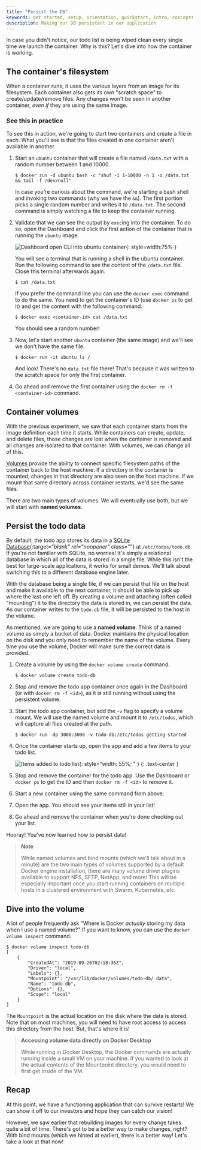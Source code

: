 ```yaml
---
title: "Persist the DB"
keywords: get started, setup, orientation, quickstart, intro, concepts, containers, docker desktop
description: Making our DB persistent in our application
---
```


In case you didn't notice, our todo list is being wiped clean every single time
we launch the container. Why is this? Let's dive into how the container is working.

## The container's filesystem

When a container runs, it uses the various layers from an image for its filesystem.
Each container also gets its own "scratch space" to create/update/remove files. Any
changes won't be seen in another container, _even if_ they are using the same image.

### See this in practice

To see this in action, we're going to start two containers and create a file in each.
What you'll see is that the files created in one container aren't available in another.

1. Start an `ubuntu` container that will create a file named `/data.txt` with a random number
   between 1 and 10000.

    ```console
    $ docker run -d ubuntu bash -c "shuf -i 1-10000 -n 1 -o /data.txt && tail -f /dev/null"
    ```

    In case you're curious about the command, we're starting a bash shell and invoking two
    commands (why we have the `&&`). The first portion picks a single random number and writes
    it to `/data.txt`. The second command is simply watching a file to keep the container running.

2. Validate that we can see the output by `exec`ing into the container. To do so, open the Dashboard and click the first action of the container that is running the `ubuntu` image.

    ![Dashboard open CLI into ubuntu container](images/dashboard-open-cli-ubuntu.png){: style=width:75% }

    You will see a terminal that is running a shell in the ubuntu container. Run the following command to see the content of the `/data.txt` file. Close this terminal afterwards again.

    ```console
    $ cat /data.txt
    ```

    If you prefer the command line you can use the `docker exec` command to do the same. You need to get the
   container's ID (use `docker ps` to get it) and get the content with the following command.

    ```console
    $ docker exec <container-id> cat /data.txt
    ```

    You should see a random number!

3. Now, let's start another `ubuntu` container (the same image) and we'll see we don't have the same
   file.

    ```console
    $ docker run -it ubuntu ls /
    ```

    And look! There's no `data.txt` file there! That's because it was written to the scratch space for
    only the first container.

4. Go ahead and remove the first container using the `docker rm -f <container-id>` command.

## Container volumes

With the previous experiment, we saw that each container starts from the image definition each time it starts. 
While containers can create, update, and delete files, those changes are lost when the container is removed 
and all changes are isolated to that container. With volumes, we can change all of this.

[Volumes](../storage/volumes.md) provide the ability to connect specific filesystem paths of 
the container back to the host machine. If a directory in the container is mounted, changes in that
directory are also seen on the host machine. If we mount that same directory across container restarts, we'd see
the same files.

There are two main types of volumes. We will eventually use both, but we will start with **named volumes**.

## Persist the todo data

By default, the todo app stores its data in a [SQLite Database](https://www.sqlite.org/index.html){:target="_blank" rel="noopener" class="_"} at
`/etc/todos/todo.db`. If you're not familiar with SQLite, no worries! It's simply a relational database in 
which all of the data is stored in a single file. While this isn't the best for large-scale applications,
it works for small demos. We'll talk about switching this to a different database engine later.

With the database being a single file, if we can persist that file on the host and make it available to the
next container, it should be able to pick up where the last one left off. By creating a volume and attaching
(often called "mounting") it to the directory the data is stored in, we can persist the data. As our container 
writes to the `todo.db` file, it will be persisted to the host in the volume.

As mentioned, we are going to use a **named volume**. Think of a named volume as simply a bucket of data. 
Docker maintains the physical location on the disk and you only need to remember the name of the volume. 
Every time you use the volume, Docker will make sure the correct data is provided.

1. Create a volume by using the `docker volume create` command.

    ```console
    $ docker volume create todo-db
    ```

2. Stop and remove the todo app container once again in the Dashboard (or with `docker rm -f <id>`), as it is still running without using the persistent volume.

3. Start the todo app container, but add the `-v` flag to specify a volume mount. We will use the named volume and mount
   it to `/etc/todos`, which will capture all files created at the path.

    ```console
    $ docker run -dp 3000:3000 -v todo-db:/etc/todos getting-started
    ```

4. Once the container starts up, open the app and add a few items to your todo list.

    ![Items added to todo list](images/items-added.png){: style="width: 55%; " }
    {: .text-center }

5. Stop and remove the container for the todo app. Use the Dashboard or `docker ps` to get the ID and then `docker rm -f <id>` to remove it.

6. Start a new container using the same command from above.

7. Open the app. You should see your items still in your list!

8. Go ahead and remove the container when you're done checking out your list.

Hooray! You've now learned how to persist data!

>**Note**
>
>While named volumes and bind mounts (which we'll talk about in a minute) are the two main types of volumes supported
>by a default Docker engine installation, there are many volume driver plugins available to support NFS, SFTP, NetApp, 
>and more! This will be especially important once you start running containers on multiple hosts in a clustered
>environment with Swarm, Kubernetes, etc.
>

## Dive into the volume

A lot of people frequently ask "Where is Docker _actually_ storing my data when I use a named volume?" If you want to know, 
you can use the `docker volume inspect` command.

```console
$ docker volume inspect todo-db
[
    {
        "CreatedAt": "2019-09-26T02:18:36Z",
        "Driver": "local",
        "Labels": {},
        "Mountpoint": "/var/lib/docker/volumes/todo-db/_data",
        "Name": "todo-db",
        "Options": {},
        "Scope": "local"
    }
]
```

The `Mountpoint` is the actual location on the disk where the data is stored. Note that on most machines, you will
need to have root access to access this directory from the host. But, that's where it is!

>**Accessing volume data directly on Docker Desktop**
>
>While running in Docker Desktop, the Docker commands are actually running inside a small VM on your machine.
>If you wanted to look at the actual contents of the Mountpoint directory, you would need to first get inside
>of the VM.

## Recap

At this point, we have a functioning application that can survive restarts! We can show it off to our investors and
hope they can catch our vision!

However, we saw earlier that rebuilding images for every change takes quite a bit of time. There's got to be a better
way to make changes, right? With bind mounts (which we hinted at earlier), there is a better way! Let's take a look at that now!
